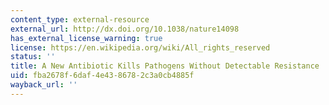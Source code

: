 ```yaml
---
content_type: external-resource
external_url: http://dx.doi.org/10.1038/nature14098
has_external_license_warning: true
license: https://en.wikipedia.org/wiki/All_rights_reserved
status: ''
title: A New Antibiotic Kills Pathogens Without Detectable Resistance
uid: fba2678f-6daf-4e43-8678-2c3a0cb4885f
wayback_url: ''
---
```

